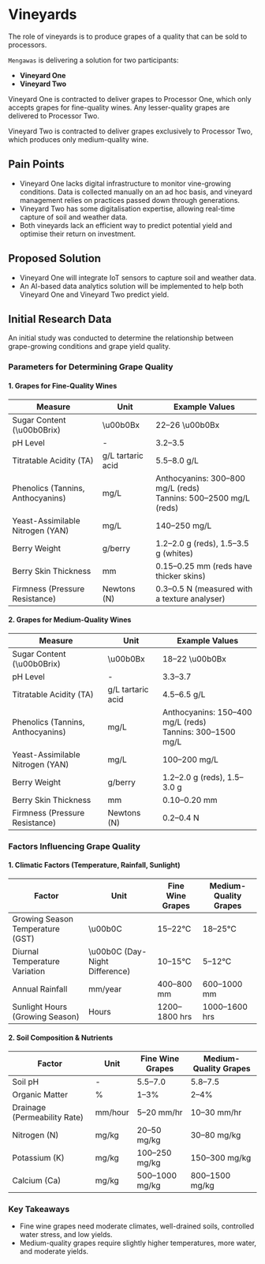 # Vineyards

The role of vineyards is to produce grapes of a quality that can be sold to processors.

`Mengawas` is delivering a solution for two participants:

* **Vineyard One**
* **Vineyard Two**

Vineyard One is contracted to deliver grapes to Processor One, which only accepts grapes for fine-quality wines. Any lesser-quality grapes are delivered to Processor Two.

Vineyard Two is contracted to deliver grapes exclusively to Processor Two, which produces only medium-quality wine.

## Pain Points

* Vineyard One lacks digital infrastructure to monitor vine-growing conditions. Data is collected manually on an ad hoc basis, and vineyard management relies on practices passed down through generations.
* Vineyard Two has some digitalisation expertise, allowing real-time capture of soil and weather data.
* Both vineyards lack an efficient way to predict potential yield and optimise their return on investment.

## Proposed Solution

* Vineyard One will integrate IoT sensors to capture soil and weather data.
* An AI-based data analytics solution will be implemented to help both Vineyard One and Vineyard Two predict yield.

## Initial Research Data

An initial study was conducted to determine the relationship between grape-growing conditions and grape yield quality.

### Parameters for Determining Grape Quality

#### 1. Grapes for Fine-Quality Wines

| Measure | Unit | Example Values |
|---|---|---|
| Sugar Content (\u00b0Brix) | \u00b0Bx | 22–26 \u00b0Bx |
| pH Level| - | 3.2–3.5 |
| Titratable Acidity (TA) | g/L tartaric acid | 5.5–8.0 g/L |
| Phenolics (Tannins, Anthocyanins) | mg/L | Anthocyanins: 300–800 mg/L (reds)<br> Tannins: 500–2500 mg/L (reds) |
| Yeast-Assimilable Nitrogen (YAN) | mg/L | 140–250 mg/L |
| Berry Weight | g/berry | 1.2–2.0 g (reds), 1.5–3.5 g (whites) |
| Berry Skin Thickness | mm | 0.15–0.25 mm (reds have thicker skins) |
| Firmness (Pressure Resistance) | Newtons (N) | 0.3–0.5 N (measured with a texture analyser) |

#### 2. Grapes for Medium-Quality Wines

| Measure | Unit | Example Values |
|---|---|---|
| Sugar Content (\u00b0Brix) | \u00b0Bx | 18–22 \u00b0Bx |
| pH Level| - | 3.3–3.7 |
| Titratable Acidity (TA) | g/L tartaric acid | 4.5–6.5 g/L |
| Phenolics (Tannins, Anthocyanins) | mg/L | Anthocyanins: 150–400 mg/L (reds)<br> Tannins: 300–1500 mg/L |
| Yeast-Assimilable Nitrogen (YAN) | mg/L | 100–200 mg/L |
| Berry Weight | g/berry | 1.2–2.0 g (reds), 1.5–3.0 g |
| Berry Skin Thickness | mm | 0.10–0.20 mm |
| Firmness (Pressure Resistance) | Newtons (N) | 0.2–0.4 N |

### Factors Influencing Grape Quality

#### 1. Climatic Factors (Temperature, Rainfall, Sunlight)

| Factor | Unit | Fine Wine Grapes | Medium-Quality Grapes |
|---|---|---|---|
| Growing Season Temperature (GST) | \u00b0C | 15–22°C | 18–25°C |
| Diurnal Temperature Variation | \u00b0C (Day-Night Difference) | 10–15°C | 5–12°C |
| Annual Rainfall | mm/year | 400–800 mm | 600–1000 mm |
| Sunlight Hours (Growing Season) | Hours | 1200–1800 hrs | 1000–1600 hrs |

#### 2. Soil Composition & Nutrients

| Factor | Unit | Fine Wine Grapes | Medium-Quality Grapes |
|---|---|---|---|
| Soil pH | - | 5.5–7.0 | 5.8–7.5 |
| Organic Matter | % | 1–3% | 2–4% |
| Drainage (Permeability Rate) | mm/hour | 5–20 mm/hr | 10–30 mm/hr |
| Nitrogen (N) | mg/kg | 20–50 mg/kg | 30–80 mg/kg |
| Potassium (K) | mg/kg | 100–250 mg/kg | 150–300 mg/kg |
| Calcium (Ca) | mg/kg | 500–1000 mg/kg | 800–1500 mg/kg |

### Key Takeaways

* Fine wine grapes need moderate climates, well-drained soils, controlled water stress, and low yields.
* Medium-quality grapes require slightly higher temperatures, more water, and moderate yields.

